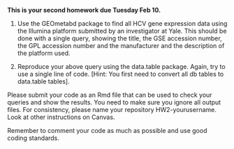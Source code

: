 **This is your second homework due Tuesday Feb 10.**

1. Use the GEOmetabd package to find all HCV gene expression data using the Illumina platform submitted by an investigator at Yale. This should be done with a single query, showing the title, the GSE accession number, the GPL accession number and the manufacturer and the description of the platform used.

2. Reproduce your above query using the data.table package. Again, try to use a single line of code. [Hint: You first need to convert all db tables to data.table tables].


Please submit your code as an Rmd file that can be used to check your queries and show the results. You need to make sure you ignore all output files. For consistency, please name your repository HW2-yourusername. Look at other instructions on Canvas.

Remember to comment your code as much as possible and use good coding standards. 
